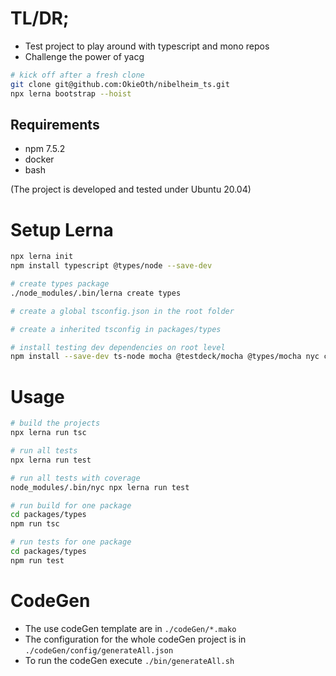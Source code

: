 # TL/DR;

* Test project to play around with typescript and mono repos
* Challenge the power of yacg

```bash
# kick off after a fresh clone
git clone git@github.com:OkieOth/nibelheim_ts.git
npx lerna bootstrap --hoist
```

## Requirements
* npm 7.5.2
* docker
* bash

(The project is developed and tested under Ubuntu 20.04)


# Setup Lerna
```bash
npx lerna init
npm install typescript @types/node --save-dev

# create types package
./node_modules/.bin/lerna create types

# create a global tsconfig.json in the root folder

# create a inherited tsconfig in packages/types

# install testing dev dependencies on root level
npm install --save-dev ts-node mocha @testdeck/mocha @types/mocha nyc chai ts-mockito
```

# Usage
```bash
# build the projects
npx lerna run tsc

# run all tests
npx lerna run test

# run all tests with coverage
node_modules/.bin/nyc npx lerna run test

# run build for one package
cd packages/types
npm run tsc

# run tests for one package
cd packages/types
npm run test
```

# CodeGen
* The use codeGen template are in `./codeGen/*.mako`
* The configuration for the whole codeGen project is in `./codeGen/config/generateAll.json`
* To run the codeGen execute `./bin/generateAll.sh`